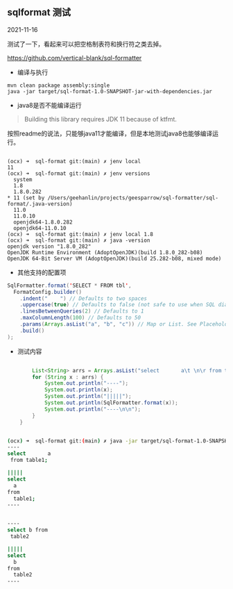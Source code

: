 ## sqlformat 测试

2021-11-16


测试了一下，看起来可以把空格制表符和换行符之类去掉。

https://github.com/vertical-blank/sql-formatter


- 编译与执行
```
mvn clean package assembly:single 
java -jar target/sql-format-1.0-SNAPSHOT-jar-with-dependencies.jar
```

- java8是否不能编译运行

>Building this library requires JDK 11 because of ktfmt.

按照readme的说法，只能够java11才能编译，但是本地测试java8也能够编译运行。

```

(ocx) ➜  sql-format git:(main) ✗ jenv local
11
(ocx) ➜  sql-format git:(main) ✗ jenv versions
  system
  1.8
  1.8.0.282
* 11 (set by /Users/geehanlin/projects/geesparrow/sql-formatter/sql-format/.java-version)
  11.0
  11.0.10
  openjdk64-1.8.0.282
  openjdk64-11.0.10
(ocx) ➜  sql-format git:(main) ✗ jenv local 1.8
(ocx) ➜  sql-format git:(main) ✗ java -version
openjdk version "1.8.0_282"
OpenJDK Runtime Environment (AdoptOpenJDK)(build 1.8.0_282-b08)
OpenJDK 64-Bit Server VM (AdoptOpenJDK)(build 25.282-b08, mixed mode)
```

- 其他支持的配置项

```java
SqlFormatter.format('SELECT * FROM tbl',
  FormatConfig.builder()
    .indent("    ") // Defaults to two spaces
    .uppercase(true) // Defaults to false (not safe to use when SQL dialect has case-sensitive identifiers)
    .linesBetweenQueries(2) // Defaults to 1
    .maxColumnLength(100) // Defaults to 50
    .params(Arrays.asList("a", "b", "c")) // Map or List. See Placeholders replacement.
    .build()
);
```


- 测试内容

```java

        List<String> arrs = Arrays.asList("select       a\t \n\r from table1;  \n", "select b from \n table2   \n");
        for (String x : arrs) {
            System.out.println("----");
            System.out.println(x);
            System.out.println("|||||");
            System.out.println(SqlFormatter.format(x));
            System.out.println("----\n\n");
        }
    }
```

```bash

(ocx) ➜  sql-format git:(main) ✗ java -jar target/sql-format-1.0-SNAPSHOT-jar-with-dependencies.jar
----
select       a   
 from table1;  

|||||
select
  a
from
  table1;
----


----
select b from 
 table2   

|||||
select
  b
from
  table2
----

```